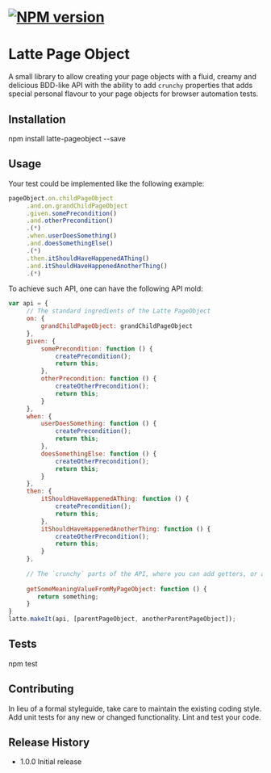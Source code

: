 #  [![NPM version][npm-image]][npm-url]

Latte Page Object
=========

A small library to allow creating your page objects with a fluid, creamy and delicious BDD-like API with the ability to
add `crunchy` properties that adds special personal flavour to your page objects for browser automation tests.

## Installation

  npm install latte-pageobject --save

## Usage

Your test could be implemented like the following example:

```javascript
pageObject.on.childPageObject
     .and.on.grandChildPageObject
     .given.somePrecondition()
     .and.otherPrecondition()
     .(*)
     .when.userDoesSomething()
     .and.doesSomethingElse()
     .(*)
     .then.itShouldHaveHappenedAThing()
     .and.itShouldHaveHappenedAnotherThing()
     .(*)
```

To achieve such API, one can have the following API mold:

```javascript
var api = {
     // The standard ingredients of the Latte PageObject
     on: {
         grandChildPageObject: grandChildPageObject
     },
     given: {
         somePrecondition: function () {
             createPrecondition();
             return this;
         },
         otherPrecondition: function () {
             createOtherPrecondition();
             return this;
         }
     },
     when: {
         userDoesSomething: function () {
             createPrecondition();
             return this;
         },
         doesSomethingElse: function () {
             createOtherPrecondition();
             return this;
         }
     },
     then: {
         itShouldHaveHappenedAThing: function () {
             createPrecondition();
             return this;
         },
         itShouldHaveHappenedAnotherThing: function () {
             createOtherPrecondition();
             return this;
         }
     },
     
     // The `crunchy` parts of the API, where you can add getters, or any other flavour to your Latte. But like any other hot, creamy drink, you should be moderate adding this sprinkles to your drink
     
     getSomeMeaningValueFromMyPageObject: function () {
        return something;
     }
}
latte.makeIt(api, [parentPageObject, anotherParentPageObject]);
```

## Tests

  npm test

## Contributing

In lieu of a formal styleguide, take care to maintain the existing coding style.
Add unit tests for any new or changed functionality. Lint and test your code.

## Release History

* 1.0.0 Initial release

[npm-url]: https://npmjs.org/package/latte-pageobject
[npm-image]: https://badge.fury.io/js/latte-pageobject.svg
